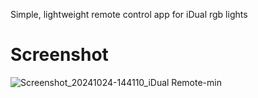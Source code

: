 Simple, lightweight remote control app for iDual rgb lights

# Screenshot 
![Screenshot_20241024-144110_iDual Remote-min](https://github.com/user-attachments/assets/63a0e892-0a96-4e2e-827e-66a4c1bb8fb3)
